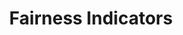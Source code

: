 ---
title: 'Fairness Indicators' 
acronym: MLFAIR
type: GL - Tier 1
webpage: https://ai.googleblog.com/2019/12/fairness-indicators-scalable.html
---